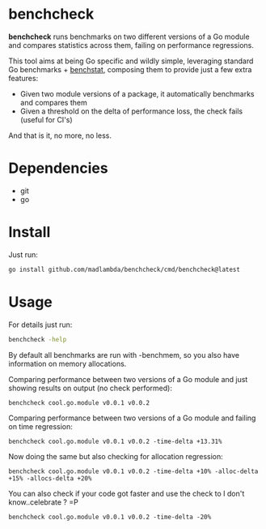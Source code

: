 # benchcheck

**benchcheck** runs benchmarks on two different versions of a Go module and
compares statistics across them, failing on performance regressions.

This tool aims at being Go specific and wildly simple, leveraging standard Go
benchmarks + [benchstat](https://pkg.go.dev/golang.org/x/perf/cmd/benchstat),
composing them to provide just a few extra features:

* Given two module versions of a package, it automatically benchmarks and compares them
* Given a threshold on the delta of performance loss, the check fails (useful for CI's)

And that is it, no more, no less.

# Dependencies

* git
* go

# Install

Just run:

```sh
go install github.com/madlambda/benchcheck/cmd/benchcheck@latest
```

# Usage

For details just run:

```sh
benchcheck -help
```

By default all benchmarks are run with -benchmem, so you also
have information on memory allocations.

Comparing performance between two versions of a Go module
and just showing results on output (no check performed):

```
benchcheck cool.go.module v0.0.1 v0.0.2
```

Comparing performance between two versions of a Go module
and failing on time regression:

```
benchcheck cool.go.module v0.0.1 v0.0.2 -time-delta +13.31%
```

Now doing the same but also checking for allocation regression:

```
benchcheck cool.go.module v0.0.1 v0.0.2 -time-delta +10% -alloc-delta +15% -allocs-delta +20%
```

You can also check if your code got faster and use the check to
I don't know..celebrate ? =P

```
benchcheck cool.go.module v0.0.1 v0.0.2 -time-delta -20%
```
